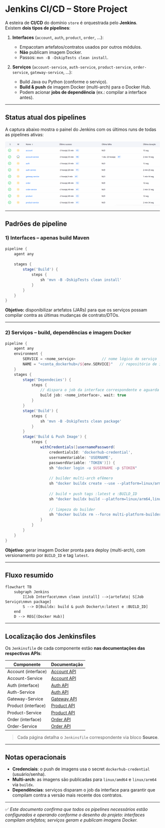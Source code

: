 # Jenkins CI/CD – Store Project

A esteira de **CI/CD** do domínio `store` é orquestrada pelo **Jenkins**.  
Existem **dois tipos de pipelines**:

1) **Interfaces** (`account`, `auth`, `product`, `order`, …):  
   - Empacotam artefatos/contratos usados por outros módulos.  
   - **Não** publicam imagem Docker.  
   - Passos: `mvn -B -DskipTests clean install`.

2) **Serviços** (`account-service`, `auth-service`, `product-service`, `order-service`, `gateway-service`, …):  
   - Build Java ou Python (conforme o serviço).  
   - **Build & push** de imagem Docker (multi-arch) para o Docker Hub.  
   - Podem acionar **jobs de dependência** (ex.: compilar a interface antes).

---

## Status atual dos pipelines

A captura abaixo mostra o painel do Jenkins com os últimos runs de todas as pipelines ativas:

![Jenkins Pipelines](../img/Jenkins.png)

---

## Padrões de pipeline

### 1) Interfaces – apenas build Maven

```groovy
pipeline {
    agent any

    stages {
        stage('Build') {
            steps {
                sh 'mvn -B -DskipTests clean install'
            }
        }
    }
}
```

**Objetivo:** disponibilizar artefatos (JARs) para que os serviços possam compilar contra as últimas mudanças de contrato/DTOs.

---

### 2) Serviços – build, dependências e imagem Docker

```groovy
pipeline {
    agent any
    environment {
        SERVICE = <nome_serviço>            // nome lógico do serviço
        NAME = "<conta_dockerhub>/${env.SERVICE}"   // repositório de imagem no Docker Hub
    }
    stages {
        stage('Dependecies') {
            steps {
                // dispara o job da interface correspondente e aguarda concluir
                build job: <nome_interface>, wait: true
            }
        }
        stage('Build') { 
            steps {
                sh 'mvn -B -DskipTests clean package'
            }
        }      
        stage('Build & Push Image') {
            steps {
                withCredentials([usernamePassword(
                    credentialsId: 'dockerhub-credential',
                    usernameVariable: 'USERNAME',
                    passwordVariable: 'TOKEN')]) {
                    sh "docker login -u $USERNAME -p $TOKEN"

                    // builder multi-arch efêmero
                    sh "docker buildx create --use --platform=linux/arm64,linux/amd64 --node multi-platform-builder-${env.SERVICE} --name multi-platform-builder-${env.SERVICE}"

                    // build + push tags :latest e :BUILD_ID
                    sh "docker buildx build --platform=linux/arm64,linux/amd64 --push --tag ${env.NAME}:latest --tag ${env.NAME}:${env.BUILD_ID} -f DockerFile ."

                    // limpeza do builder
                    sh "docker buildx rm --force multi-platform-builder-${env.SERVICE}"
                }
            }
        }
    }
}
```

**Objetivo:** gerar imagem Docker pronta para deploy (multi-arch), com versionamento por `BUILD_ID` e tag `latest`.

---

## Fluxo resumido

```mermaid
flowchart TB
    subgraph Jenkins
        I[Job Interface\nmvn clean install] -->|artefato| S[Job Serviço\nmvn package]
        S --> D[Buildx: build & push Docker\n:latest e :BUILD_ID]
    end
    D --> REG[(Docker Hub)]
```

---

## Localização dos Jenkinsfiles

Os `Jenkinsfile` de cada componente estão **nas documentações das respectivas APIs**:

| Componente         | Documentação                                       |
|--------------------|----------------------------------------------------|
| Account (interface)| [Account API](../accountapi/main.md)               |
| Account-Service    | [Account API](../accountapi/main.md)               |
| Auth (interface)   | [Auth API](../authapi/main.md)                     |
| Auth-Service       | [Auth API](../authapi/main.md)                     |
| Gateway-Service    | [Gateway API](../gatewayapi/main.md)               |
| Product (interface)| [Product API](../productapi/main.md)               |
| Product-Service    | [Product API](../productapi/main.md)               |
| Order (interface)  | [Order API](../orderapi/main.md)                   |
| Order-Service      | [Order API](../orderapi/main.md)                   |

> Cada página detalha o `Jenkinsfile` correspondente via bloco **Source**.

---

## Notas operacionais

- **Credenciais**: o push de imagens usa o secret `dockerhub-credential` (usuário/senha).  
- **Multi-arch**: as imagens são publicadas para `linux/amd64` e `linux/arm64` via `buildx`.  
- **Dependências**: serviços disparam o job da interface para garantir que compilam contra a versão mais recente dos contratos.  

---

✅ *Este documento confirma que todos os pipelines necessários estão configurados e operando conforme o desenho do projeto: interfaces compilam artefatos; serviços geram e publicam imagens Docker.*
